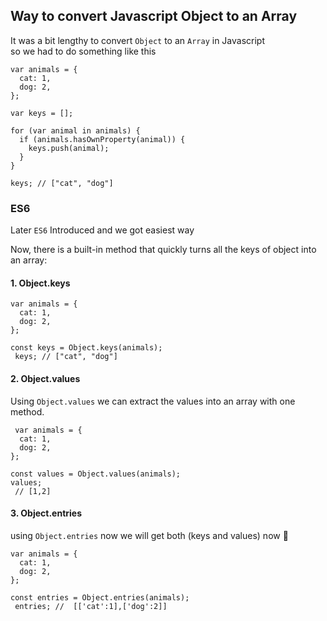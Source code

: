 ## Way to convert Javascript Object to an Array

It was a bit lengthy to convert `Object` to an `Array` in Javascript <br>
so we had to do something like this 
```
var animals = {
  cat: 1,
  dog: 2,
};

var keys = [];

for (var animal in animals) {
  if (animals.hasOwnProperty(animal)) {
    keys.push(animal);
  }
}

keys; // ["cat", "dog"]
``` 

### ES6

Later `ES6` Introduced and we got easiest way  

Now, there is a built-in method that quickly turns all the keys of object into an array:

#### 1. Object.keys

```
var animals = {
  cat: 1,
  dog: 2,
};

const keys = Object.keys(animals);
 keys; // ["cat", "dog"]
``` 

#### 2. Object.values

Using `Object.values` we can extract the values into an array with one method.

```
 var animals = {
  cat: 1,
  dog: 2,
};

const values = Object.values(animals);
values; 
 // [1,2]

``` 

#### 3. Object.entries
using `Object.entries` now we will get both (keys and values) now 🥳

```
var animals = {
  cat: 1,
  dog: 2,
};

const entries = Object.entries(animals);
 entries; //  [['cat':1],['dog':2]]
``` 

